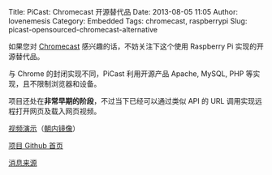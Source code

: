 Title: PiCast: Chromecast 开源替代品
Date: 2013-08-05 11:05
Author: lovenemesis
Category: Embedded
Tags: chromecast, raspberrypi
Slug: picast-opensourced-chromecast-alternative

如果您对
[Chromecast](https://www.google.com/intl/en/chrome/devices/chromecast/)
感兴趣的话，不妨关注下这个使用 Raspberry Pi 实现的开源替代品。

与 Chrome 的封闭实现不同，PiCast 利用开源产品 Apache, MySQL, PHP
等实现，且不限制浏览器和设备。

项目还处在**非常早期的阶段**，不过当下已经可以通过类似 API 的 URL
调用实现远程打开网页及载入网页视频。

[视频演示](http://www.androidauthority.com/picast-the-open-source-solution-to-chromecast-using-a-raspberry-pi-252468/)（[朝内镜像](http://v.youku.com/v_show/id_XNTkxODMyNDQw.html)）

[项目 Github 首页](https://github.com/lanceseidman/picast)

[消息来源](http://www.androidauthority.com/picast-the-open-source-solution-to-chromecast-using-a-raspberry-pi-252468/)
